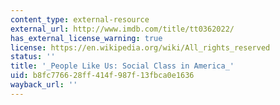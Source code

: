 ```yaml
---
content_type: external-resource
external_url: http://www.imdb.com/title/tt0362022/
has_external_license_warning: true
license: https://en.wikipedia.org/wiki/All_rights_reserved
status: ''
title: '_People Like Us: Social Class in America_'
uid: b8fc7766-28ff-414f-987f-13fbca0e1636
wayback_url: ''
---
```

